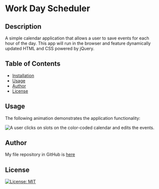# Work Day Scheduler

## Description

A simple calendar application that allows a user to save events for each hour of the day. This app will run in the browser and feature dynamically updated HTML and CSS powered by jQuery.

## Table of Contents
  * [Installation](#installation)
  * [Usage](#usage)
  * [Author](#author)
  * [License](#license)
## Usage

The following animation demonstrates the application functionality:

![A user clicks on slots on the color-coded calendar and edits the events.]()

## Author

My file repository in GitHub is [here](https://github.com/KaterynaTekmenzhi/work-day-scheduler)

## License

[![License: MIT](https://img.shields.io/badge/License-MIT-yellow.svg)](https://opensource.org/licenses/MIT)